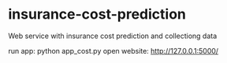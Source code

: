 # insurance-cost-prediction
Web service with insurance cost prediction and collectiong data

run app:
python app_cost.py
open website:
http://127.0.0.1:5000/
